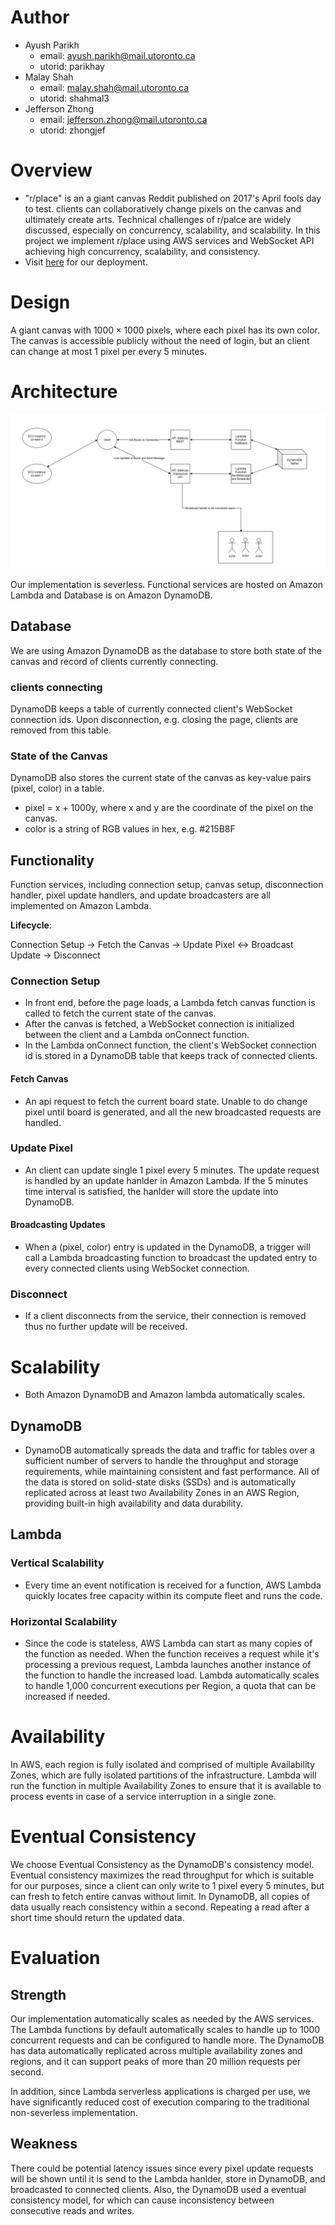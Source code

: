 # Author

- Ayush  Parikh
  - email: ayush.parikh@mail.utoronto.ca
  - utorid: parikhay
- Malay Shah
  - email: malay.shah@mail.utoronto.ca
  - utorid: shahmal3
- Jefferson Zhong
  - email: jefferson.zhong@mail.utoronto.ca
  - utorid: zhongjef

# Overview

- "r/place" is an a giant canvas Reddit published on 2017's April fools day to test. clients can collaboratively change pixels on the canvas and ultimately create arts. Technical challenges of r/palce are widely discussed, especially on concurrency, scalability, and scalability. In this project we implement r/place using AWS services and WebSocket API achieving high concurrency, scalability, and consistency.
-  Visit [here](http://address:port) for our deployment.

# Design
A giant canvas with $1000 \times 1000$ pixels, where each pixel has its own color. The canvas is accessible publicly without the need of login, but an client can change at most $1$ pixel per every $5$ minutes.

# Architecture
![architecture_diagram](./images/architecture_diagram.png "Architecture Diagram")

Our implementation is severless. Functional services are hosted on Amazon Lambda and Database is on Amazon DynamoDB.

## Database
We are using Amazon DynamoDB as the database to store both state of the canvas and record of clients currently connecting.

### clients connecting
DynamoDB keeps a table of currently connected client's WebSocket connection ids. Upon disconnection, e.g. closing the page, clients are removed from this table. 

### State of the Canvas
DynamoDB also stores the current state of the canvas as key-value pairs (pixel, color) in a table.
  - pixel = x + 1000y, where x and y are the coordinate of the pixel on the canvas.
  - color is a string of RGB values in hex, e.g. #215B8F

## Functionality

Function services, including connection setup, canvas setup, disconnection handler, pixel update handlers, and update broadcasters are all implemented on Amazon Lambda.

**Lifecycle**:

Connection Setup -> Fetch the Canvas -> Update Pixel <-> Broadcast Update -> Disconnect

### Connection Setup
- In front end, before the page loads, a Lambda fetch canvas function is called to fetch the current state of the canvas.
- After the canvas is fetched, a WebSocket connection is initialized between the client and a Lambda onConnect function.
- In the Lambda onConnect function, the client's WebSocket connection id is stored in a DynamoDB table that keeps track of connected clients.

#### Fetch Canvas 
- An api request to fetch the current board state. Unable to do change pixel until board is generated, and all the new broadcasted requests are handled.

### Update Pixel
- An client can update single 1 pixel every 5 minutes. The update request is handled by an update hanlder in Amazon Lambda. If the 5 minutes time interval is satisfied, the hanlder will store the update into DynamoDB.    

#### Broadcasting Updates
- When a (pixel, color) entry is updated in the DynamoDB, a trigger will call a Lambda broadcasting function to broadcast the updated entry to every connected clients using WebSocket connection.

### Disconnect
- If a client disconnects from the service, their connection is removed thus no further update will be received.

# Scalability
- Both Amazon DynamoDB and Amazon lambda automatically scales.

## DynamoDB
- DynamoDB automatically spreads the data and traffic for tables over a sufficient number of servers to handle the throughput and storage requirements, while maintaining consistent and fast performance. All of the data is stored on solid-state disks (SSDs) and is automatically replicated across at least two Availability Zones in an AWS Region, providing built-in high availability and data durability.

## Lambda

### Vertical Scalability
- Every time an event notification is received for a function, AWS Lambda quickly locates free capacity within its compute fleet and runs the code.

### Horizontal Scalability
- Since the code is stateless, AWS Lambda can start as many copies of the function as needed. When the function receives a request while it's processing a previous request, Lambda launches another instance of the function to handle the increased load. Lambda automatically scales to handle 1,000 concurrent executions per Region, a quota that can be increased if needed.


# Availability
In AWS, each region is fully isolated and comprised of multiple Availability Zones, which are fully isolated partitions of the infrastructure. Lambda will run the function in multiple Availability Zones to ensure that it is available to process events in case of a service interruption in a single zone.

# Eventual Consistency
We choose Eventual Consistency as the DynamoDB's consistency model. Eventual consistency maximizes the read throughput for which is suitable for our purposes, since a client can only write to 1 pixel every 5 minutes, but can fresh to fetch entire canvas without limit. In DynamoDB, all copies of data usually reach consistency within a second. Repeating a read after a short time should return the updated data.

# Evaluation

## Strength
Our implementation automatically scales as needed by the AWS services. The Lambda functions by default automatically scales to handle up to 1000 concurrent requests and can be configured to handle more. The DynamoDB has data automatically replicated across multiple availability zones and regions, and it can support peaks of more than 20 million requests per second.

In addition, since Lambda serverless applications is charged per use, we have significantly reduced cost of execution comparing to the traditional non-severless implementation.

## Weakness

There could be potential latency issues since every pixel update requests will be shown until it is send to the Lambda hanlder, store in DynamoDB, and broadcasted to connected clients. Also, the DynamoDB used a eventual consistency model, for which can cause inconsistency between consecutive reads and writes.